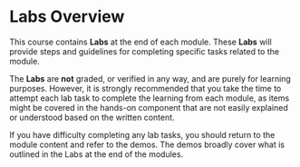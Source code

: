 # Labs Overview #

This course contains **Labs** at the end of each module. These **Labs** will provide steps and guidelines for completing specific tasks related to the module.

The **Labs** are **not** graded, or verified in any way, and are purely for learning purposes. However, it is strongly recommended that you take the time to attempt each lab task to complete the learning from each module, as items might be covered in the hands-on component that are not easily explained or understood based on the written content.

If you have difficulty completing any lab tasks, you should return to the module content and refer to the demos. The demos broadly cover what is outlined in the Labs at the end of the modules.



